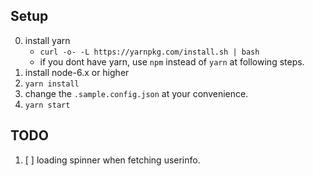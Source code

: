 ## Setup

0. install yarn
    - `curl -o- -L https://yarnpkg.com/install.sh | bash`
    - if you dont have yarn, use `npm` instead of `yarn` at following steps.
1. install node-6.x or higher
2. `yarn install`
3. change the `.sample.config.json` at your convenience.
3. `yarn start`

## TODO

1. [ ] loading spinner when fetching userinfo.
